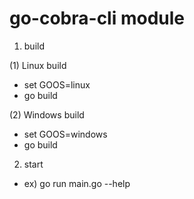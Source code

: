 # go-cobra-cli module

1. build

(1) Linux build

- set GOOS=linux
- go build

(2) Windows build

- set GOOS=windows
- go build

2. start

- ex) go run main.go --help
